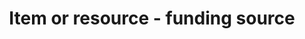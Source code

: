 ---
title: 'Item or resource - funding source'
field: 'is.contributor.funder'
slug: 'resource-description-funding-source'
description: 'Full name(s) of funders/investors that sponsored the resource'
comment: 'Usually the full name of an organization; use resources like ROR'
required: False
policy: 'Free value. Repeat values.'
---